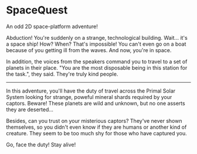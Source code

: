 # SpaceQuest
An odd 2D space-platform adventure!

Abduction! You're suddenly on a strange, technological building. Wait... it's a space ship! How? When? That's impossible!
You can't even go on a boat because of you getting ill from the waves. And now, you're in space.

In addition, the voices from the speakers command you to travel to a set of planets in their place. "You are the most disposable
being in this station for the task.", they said. They're truly kind people.

----------------------------------------------------------------------------------------------------------------------

In this adventure, you'll have the duty of travel across the Primal Solar System looking for strange, poweful mineral shards
required by your captors. Beware! These planets are wild and unknown, but no one asserts they are deserted...

Besides, can you trust on your misterious captors? They've never shown themselves, so you didn't even know if they are humans
or another kind of creature. They seem to be too much shy for those who have captured you.

Go, face the duty! Stay alive!
